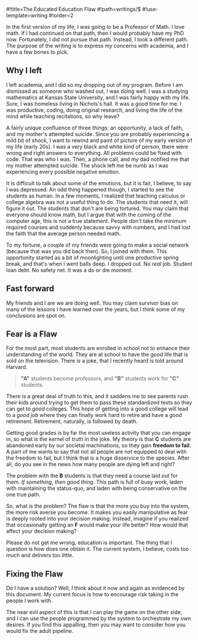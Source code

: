 #!title=The Educated Education Flaw
#!path=writings/$
#!use-template=writing
#!order=2

In the first version of my life, I was going to be a Professor of Math. I love math. If I had continued on that path, then I would probably have my PhD now. Fortunately, I did not pursue that path. Instead, I took a different path. The purpose of the writing is to express my concerns with academia, and I have a few bones to pick.

## Why I left

I left academia, and I did so my dropping out of my program. Before I am dismissed as someone who washed out, I was doing well. I was a studying mathematics at Kansas State University, and I was fairly happy with my life. Sure, I was homeless living in Nichols's hall. It was a good time for me. I was productive, coding, doing original research, and living the life of the mind while teaching recitations, so why leave?

A fairly unique confluence of three things: an opportunity, a lack of faith, and my mother's attempted suicide. Since you are probably experiencing a mild bit of shock, I want to rewind and paint of picture of my early version of my life (early 20s). I was a very black and white kind of person, there were wrong and right answers to everything. All problems could be fixed with code. That was who I was. Then, a phone call, and my dad notified me that my mother attempted suicide. The shock left me be numb as I was experiencing every possible negative emotion.

It is difficult to talk about some of the emotions, but it is fair, I believe, to say I was depressed. An odd thing happened though, I started to see the students as human. In a few moments, I realized that teaching calculus or college algebra was not a useful thing to do. The students that need it, will figure it out. The students that don't are being tortured. You may claim that everyone should know math, but I argue that with the coming of the computer age, this is not a true statement. People don't take the minimum required courses and suddenly because savvy with numbers, and I had lost the faith that the average person needed math.

To my fortune, a couple of my friends were going to make a social network (because that was you did back then). So, I joined with them. This opportunity started as a bit of moonlighting until one productive spring break, and that's when I went balls deep. I dropped out. No <em>real</em> job. Student loan debt. No safety net. It was a do or die moment.

## Fast forward

My friends and I are we are doing well. You may claim survivor bias on many of the lessons I have learned over the years, but I think some of my conclusions are spot on.

## Fear is a Flaw

For the most part, most students are enrolled in school not to enhance their understanding of the world. They are at school to have the good life that is sold on the television. There is a joke, that I recently heard is told around Harvard.
> <strong>"A"</strong> students become professors, and <strong>"B"</strong> students work for <strong>"C"</strong> students.

There is a great deal of truth to this, and it saddens me to see parents rush their kids around trying to get them to pass these standardized tests so they can get to <em>good</em> colleges. This hope of getting into a good college will lead to a <em>good job</em> where they can finally work hard to retire and have a good retirement. Retirement, naturally, is followed by death.

Getting good grades is by far the most useless activity that you can engage in, so what is the kernel of truth in the joke. My theory is that <strong>C</strong> students are abandoned early by our societal machinations, so they gain <strong>freedom to fail</strong>. A part of me wants to say that not all people are not equipped to deal with the freedom to fail, but I think that is a huge disservice to the species. After all, do you see in the news how many people are dying left and right?

The problem with the <strong>B</strong> students is that they need a course laid out for them. <em>If something, then good thing</em>. This path is full of busy work, laden with maintaining the status-quo, and laden with being conservative on the one true path.

So, what is the problem? The flaw is that the more you buy into the system, the more risk averse you become. It makes you easily manipulative as fear is deeply rooted into your decision making. Instead, imagine if you realized that occasionally getting an <strong>F</strong> would make your life better? How would that affect your decision making?

Please do not get me wrong, education is important. The thing that I question is how does one obtain it. The current system, I believe, costs too much and delivers too little.

## Fixing the Flaw

Do I have a solution? Well, I think about it now and again as evidenced by this document. My current focus is how to encourage risk taking in the people I work with.

The near evil aspect of this is that I can play the game on the other side, and I can use the people programmed by the system to orchestrate my own desires. If you find this appalling, then you may want to consider how you would fix the adult pipeline.

